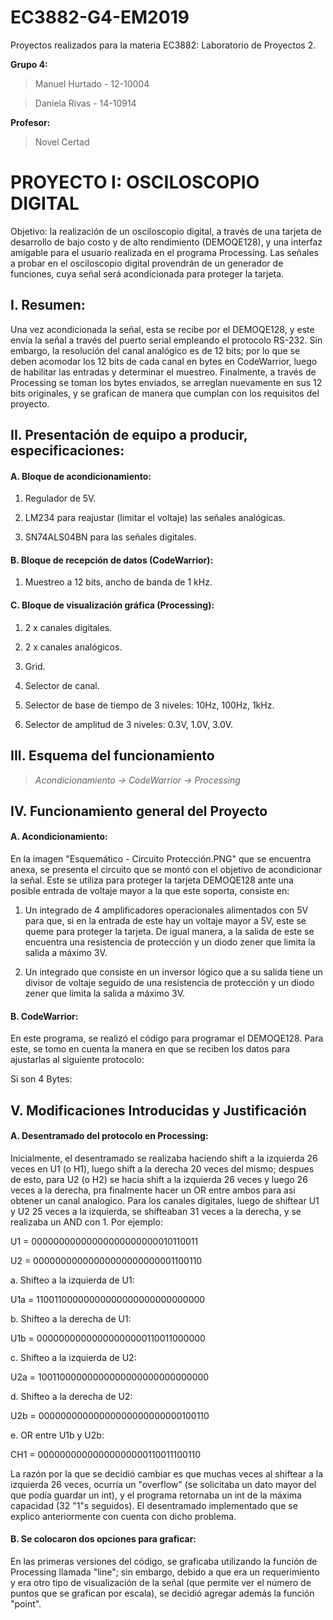 # EC3882-G4-EM2019
Proyectos realizados para la materia EC3882: Laboratorio de Proyectos 2.

**Grupo 4:**

> Manuel Hurtado - 12-10004

> Daniela Rivas - 14-10914

**Profesor:** 

>Novel Certad


# PROYECTO I: OSCILOSCOPIO DIGITAL 

Objetivo: la realización de un osciloscopio digital, a través de una tarjeta de desarrollo de bajo costo y de alto rendimiento (DEMOQE128), y una interfaz amigable para el usuario realizada en el programa Processing. Las señales a probar en el osciloscopio digital provendrán de un generador de funciones, cuya señal será acondicionada para proteger la tarjeta.

## I.	Resumen: 

   Una vez acondicionada la señal, esta se recibe por el DEMOQE128, y este envía la señal a través del puerto serial empleando el protocolo RS-232. Sin embargo, la resolución del canal analógico es de 12 bits; por lo que se deben acomodar los 12 bits de cada canal en bytes en CodeWarrior, luego de habilitar las entradas y determinar el muestreo. Finalmente, a través de Processing se toman los bytes enviados, se arreglan nuevamente en sus 12 bits originales, y se grafican de manera que cumplan con los requisitos del proyecto.

## II.	Presentación de equipo a producir, especificaciones:

  #### A.	Bloque de acondicionamiento:
  
   1.	Regulador de 5V.
      
   2.	LM234 para reajustar (limitar el voltaje) las señales analógicas.
      
   3.	SN74ALS04BN para las señales digitales.
      
  #### B.	Bloque de recepción de datos (CodeWarrior):
  
   1.	Muestreo a 12 bits, ancho de banda de 1 kHz.
      
  #### C.	Bloque de visualización gráfica (Processing):  
  
   1.	2 x canales digitales.
      
   2.	2 x canales analógicos.
      
   3.	Grid.
      
   4.	Selector de canal. 
      
   5.	Selector de base de tiempo de 3 niveles: 10Hz, 100Hz, 1kHz.
      
   6.	Selector de amplitud de 3 niveles: 0.3V, 1.0V, 3.0V.
      

## III. Esquema del funcionamiento

   > *Acondicionamiento  ->  CodeWarrior  ->  Processing*

## IV.	Funcionamiento general del Proyecto
  
  #### A.	Acondicionamiento: 
   
   En la imagen "Esquemático - Circuito Protección.PNG" que se encuentra anexa, se presenta el circuito que se montó con el objetivo de acondicionar la señal. Este se utiliza para proteger la tarjeta DEMOQE128 ante una posible entrada de voltaje mayor a la que este soporta, consiste en:
   
   1. Un integrado de 4 amplificadores operacionales alimentados con 5V para que, si en la entrada de este hay un voltaje mayor a 5V, este se queme para proteger la tarjeta. De igual manera, a la salida de este se encuentra una resistencia de protección y un diodo zener que limita la salida a máximo 3V.
      
   2. Un integrado que consiste en un inversor lógico que a su salida tiene un divisor de voltaje seguido de una resistencia de protección y un diodo zener que limita la salida a máximo 3V.
      

  #### B.  CodeWarrior: 
  
   En este programa, se realizó el código para programar el DEMOQE128. Para este, se tomo en cuenta la manera en que se reciben los datos para ajustarlas al siguiente protocolo: 
   
   Si son 4 Bytes: 
   

## V.	Modificaciones Introducidas y Justificación
  
  #### A.	Desentramado del protocolo en Processing: 
   
   Inicialmente, el desentramado se realizaba haciendo shift a la izquierda 26 veces en U1 (o H1), luego shift a la derecha 20 veces del mismo; despues de esto, para U2 (o H2) se hacia shift a la izquierda 26 veces y luego 26 veces a la derecha, pra finalmente hacer un OR entre ambos para asi obtener un canal analogico. Para los canales digitales, luego de shiftear U1 y U2 25 veces a la izquierda, se shifteaban 31 veces a la derecha, y se realizaba un AND con 1. Por ejemplo:
        
  U1 = 00000000000000000000000010110011

  U2 = 00000000000000000000000001100110

  a. Shifteo a la izquierda de U1:
  
  U1a = 11001100000000000000000000000000

  b. Shifteo a la derecha de U1:
  
  U1b = 00000000000000000000110011000000

  c. Shifteo a la izquierda de U2:
  
  U2a = 10011000000000000000000000000000

  d. Shifteo a la derecha de U2:
  
  U2b = 00000000000000000000000000100110

  e. OR entre U1b y U2b:
  
  CH1 = 00000000000000000000110011100110

   La razón por la que se decidió cambiar es que muchas veces al shiftear a la izquierda 26 veces, ocurría un "overflow" (se solicitaba un dato mayor del que podía guardar un int), y el programa retornaba un int de la máxima capacidad (32 "1"s seguidos). El desentramado implementado que se explico anteriormente con cuenta con dicho problema. 
   
#### B.  Se colocaron dos opciones para graficar:

  En las primeras versiones del código, se graficaba utilizando la función de Processing llamada "line"; sin embargo, debido a que era un requerimiento y era otro tipo de visualización de la señal (que permite ver el número de puntos que se grafican por escala), se decidió agregar además la función "point".


